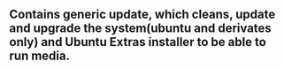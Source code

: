## Contains generic update, which cleans, update and upgrade the system(ubuntu and derivates only) and Ubuntu Extras installer to be able to run media.
